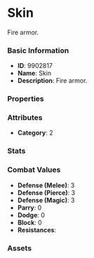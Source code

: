 # Skin

 Fire armor.

### Basic Information

- **ID**: 9902817
- **Name**: Skin
- **Description**:  Fire armor.

### Properties


### Attributes

- **Category**: 2

### Stats


### Combat Values

- **Defense (Melee)**: 3
- **Defense (Pierce)**: 3
- **Defense (Magic)**: 3
- **Parry**: 0
- **Dodge**: 0
- **Block**: 0
- **Resistances**: 

### Assets


